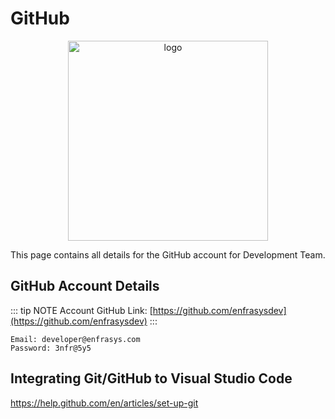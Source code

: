 # GitHub

<p align="center">
    <img width="320" src="/images/undraw_version_control_9bpv.svg" alt="logo">
</p>

This page contains all details for the GitHub account for Development Team.

## GitHub Account Details

::: tip NOTE
Account GitHub Link: [https://github.com/enfrasysdev](https://github.com/enfrasysdev)
:::

    Email: developer@enfrasys.com
    Password: 3nfr@5y5

## Integrating Git/GitHub to Visual Studio Code

https://help.github.com/en/articles/set-up-git
